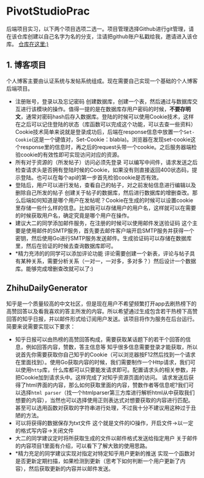 # PivotStudioPrac

后端项目实习，以下两个项目选项二选一。项目管理选择Github进行git管理，请在该仓库创建以自己名字为名的分支，注请把github账户私戳给我，邀请进入该仓库。
[仓库在这里:)](https://github.com/Xieyuschen/PivotStudioPrac)

## 1. 博客项目

个人博客主要由认证系统与发帖系统组成。现在需要自己实现一个基础的个人博客后端项目。

- 注册账号，登录以及忘记密码
  创建数据库，创建一个表，然后通过与数据库交互进行该模块的操作。值得一提的是在数据库存用户密码的时候，**不要存明文**，通常对密码hash后存入数据库。登陆的时候可以使用Cookie技术，这样在之后可以记住登陆的状态（库函数可以完成这个功能，可以去查一些资料）Cookie技术简单来说就是登录成功后，后端在response信息中放置一个`Set-Cookie`(这是一个键值对，Set-Cookie：blabla)。浏览器在发现set-cookie这个response里的信息时，再之后的request头带一个cookie。之后服务器端检验cookie的有效性即可实现访问对应的资源。
- 所有对于资源的（所发帖子）访问必须先登录
  可以编写中间件，请求发送之后检查请求头是否拥有登陆时候的Cookie，如果没有则直接返回400状态码，提示登陆。也可以在每个api的第一步首先检验cookie是否有效。
- 登陆后，用户可以进行发帖，查看自己的帖子，对之前发帖信息进行编辑以及删除自己所发的帖子
  创建关于帖子的数据库，然后进行数据库的增删查改。那么后端如何知道是哪个用户在发帖呢？Cookie在生成的时候可以设置cookie里存储一些什么样的信息。比如我可以存储用户的用户名，这样就可以在需要的时候获取用户名，确定究竟是哪个用户在操作。
- 建议大二的同学添加邮件服务，在注册的时候可以使用邮件发送验证码
  这个主要是使用邮件的SMTP服务，首先要去邮件客户端开启SMTP服务并获得一个密钥，然后使用Go进行SMTP服务发送邮件。生成验证码可以存储在数据库里，然后在验证的时候去查询数据库即可。
- *精力充沛的的同学可以添加评论功能
  评论需要创建一个新表，评论与帖子具有某种关系，需要分析关系（一对一，一对多，多对多？）然后设计一个数据库。能够完成增删查改就可以了:)

## ZhihuDailyGenerator

知乎是一个质量较高的中文社区，但是现在用户不希望频繁打开app去刷热榜下的高赞回答以及看我喜欢的答主所发的内容。所以希望通过生成包含若干热榜下高赞回答的知乎日报，并以邮件形式给订阅用户发送。该项目将作为服务在后台运行。简要来说需要实现以下要求：

- 知乎日报可以由热榜的高赞回答构成，需要获取某话题下的若干个回答的信息，例如回答内容，赞数，答主信息等
  知乎很多信息需要登录才能获取，所以说首先你需要获取你自己知乎的Cookie（可以浏览器按F12然后找到一个请求在里面找到）。使用Go获取内容的时候，我们需要制作一个Http请求，我们可以使用`http`库，什么库都可以只要能发请求即可。配置请求头的相关参数，并把Cookie加到请求头中。这样完成了对知乎资源页面的访问。
  请求发送后获得了html界面的内容，那么如何获取里面的内容，赞数作者等信息呢?我们可以选择`html parser`（找一个htmlparser第三方库进行解析html从中获取我们想要的内容），当然也可以选择使用正则表达式对想要获取的内容进行匹配。甚至可以选用函数对获取的字符串进行处理，不过我十分不建议用这种过于丑陋的方法。
- 可以将获得的数据保存为txt文件
  这个就是文件的IO操作，开启文件->以一定的格式写内容->关闭文件
- 大二的同学建议定时将所获取生成的文件以邮件格式发送给指定用户
  关于邮件的内容项目1里面有介绍，可以看下了解大致的使用思路。
- *精力充足的同学建议实现对指定对特定知乎用户更新的推送
  实现一个函数对是否更新定期扫描，如果检测到更新（思考下如何判断一个用户更新了内容），然后获取更新的内容并以邮件发送。
